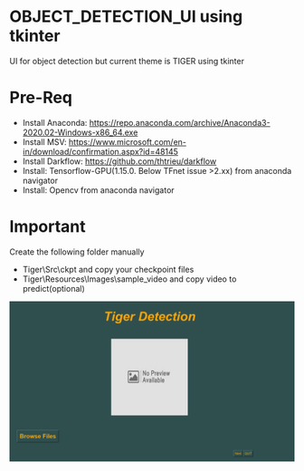 # OBJECT_DETECTION_UI using tkinter 
UI for object detection but current theme is TIGER using tkinter 

# Pre-Req
* Install Anaconda: https://repo.anaconda.com/archive/Anaconda3-2020.02-Windows-x86_64.exe
* Install MSV: https://www.microsoft.com/en-in/download/confirmation.aspx?id=48145
* Install Darkflow: https://github.com/thtrieu/darkflow
* Install: Tensorflow-GPU(1.15.0. Below TFnet issue >2.xx) from anaconda navigator
* Install: Opencv from anaconda navigator

# Important
Create the following folder manually
* Tiger\Src\ckpt and copy your checkpoint files
* Tiger\Resources\Images\sample_video and copy video to predict(optional)


![GitHub Logo](/Images/screenshot.png)


